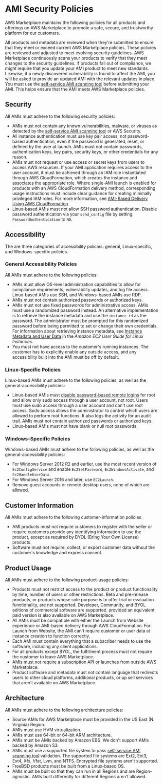 # AMI Security Policies<a name="product-and-ami-policies"></a>

AWS Marketplace maintains the following policies for all products and offerings on AWS Marketplace to promote a safe, secure, and trustworthy platform for our customers\.

All products and metadata are reviewed when they're submitted to ensure that they meet or exceed current AWS Marketplace policies\. These policies are reviewed and adjusted to meet evolving security guidelines\. AWS Marketplace continuously scans your products to verify that they meet changes to the security guidelines\. If products fall out of compliance, we might require that you update your AMI product to meet new standards\. Likewise, if a newly discovered vulnerability is found to affect the AMI, you will be asked to provide an updated AMI with the relevant updates in place\. You must use the [self\-service AMI scanning tool](https://aws.amazon.com/marketplace/management/manage-products/#/manage-amis.unshared) before submitting your AMI\. This helps ensure that the AMI meets AWS Marketplace policies\.

## Security<a name="security"></a>

All AMIs must adhere to the following security policies:
+ AMIs must not contain any known vulnerabilities, malware, or viruses as detected by the [self\-service AMI scanning tool](https://aws.amazon.com/marketplace/management/manage-products/#/manage-amis.unshared) or AWS Security\.
+ All instance authentication must use key pair access, not password\-based authentication, even if the password is generated, reset, or defined by the user at launch\. AMIs must not contain passwords, authentication keys, key pairs, security keys, or other credentials for any reason\.
+ AMIs must not request or use access or secret keys from users to access AWS resources\. If your AMI application requires access to the user account, it must be achieved through an IAM role instantiated through AWS CloudFormation, which creates the instance and associates the appropriate role\. Where single\-AMI launch is enabled for products with an AWS CloudFormation delivery method, corresponding usage instructions must include clear guidance for creating minimally privileged IAM roles\. For more information, see [AMI\-Based Delivery Using AWS CloudFormation](cloudformation.md)\.
+ Linux\-based AMIs must not allow SSH password authentication\. Disable password authentication via your `sshd_config` file by setting `PasswordAuthentication` to `NO`\.

## Accessibility<a name="accessibility"></a>

The are three categories of accessibility policies: general, Linux\-specific, and Windows\-specific policies\. 

### General Accessibility Policies<a name="general-ami-policies"></a>

All AMIs must adhere to the following policies:
+ AMIs must allow OS\-level administration capabilities to allow for compliance requirements, vulnerability updates, and log file access\. Linux\-based AMIs use SSH, and Windows\-based AMIs use RDP\. 
+ AMIs must not contain authorized passwords or authorized keys\.
+ AMIs must not use fixed passwords for administrative access\. AMIs must use a randomized password instead\. An alternative implementation is to retrieve the instance metadata and use the `instance_id` as the password\. The administrator must be prompted for this randomized password before being permitted to set or change their own credentials\. For information about retrieving instance metadata, see [Instance Metadata and User Data](https://docs.aws.amazon.com/AWSEC2/latest/UserGuide/ec2-instance-metadata.html) in the *Amazon EC2 User Guide for Linux Instances*\.
+ You must not have access to the customer's running instances\. The customer has to explicitly enable any outside access, and any accessibility built into the AMI must be off by default\.

### Linux\-Specific Policies<a name="linux-specific-ami-policies"></a>

Linux\-based AMIs must adhere to the following policies, as well as the general\-accessibility policies:
+ Linux\-based AMIs must [disable password\-based remote logins](https://docs.aws.amazon.com/AWSEC2/latest/UserGuide/building-shared-amis.html#public-amis-disable-password-logins-for-root) for root and allow only sudo access through a user account, not root\. Users must use sudo access through a user account and can't use root access\. Sudo access allows the administrator to control which users are allowed to perform root functions\. It also logs the activity for an audit trail\. AMIs must not contain authorized passwords or authorized keys\.
+ Linux\-based AMIs must not have blank or null root passwords\.

### Windows\-Specific Policies<a name="windows-specific-ami-policies"></a>

Windows\-based AMIs must adhere to the following policies, as well as the general\-accessibility policies:
+ For Windows Server 2012 R2 and earlier, use the most recent version of `Ec2ConfigService` and enable `Ec2SetPassword`, `Ec2WindowsActivate`, and `Ec2HandleUserData`\.
+ For Windows Server 2016 and later, use `EC2Launch`\.
+ Remove guest accounts or remote desktop users, none of which are allowed\.

## Customer Information<a name="customer-information"></a>

All AMIs must adhere to the following customer\-information policies:
+ AMI products must not require customers to register with the seller or require customers provide any identifying information to use the product, except as required by BYOL \(Bring Your Own License\) products\. 
+ Software must not require, collect, or export customer data without the customer's knowledge and express consent\. 

## Product Usage<a name="product-usage"></a>

All AMIs must adhere to the following product\-usage policies:
+ Products must not restrict access to the product or product functionality by time, number of users or other restrictions\. Beta and pre\-release products, or products whose sole purpose is to offer trial or evaluation functionality, are not supported\. Developer, Community, and BYOL editions of commercial software are supported, provided an equivalent paid version is also available on AWS Marketplace\.
+ All AMIs must be compatible with either the Launch from Website experience or AMI\-based delivery through AWS CloudFormation\. For Launch from Website, the AMI can't require customer or user data at instance creation to function correctly\.
+ Each AMI must contain everything that a subscriber needs to use the software, including any client applications\.
+ For all products except BYOL, the fulfillment process must not require the customer to leave AWS Marketplace\.
+ AMIs must not require a subscription API or launches from outside AWS Marketplace\.
+ Product software and metadata must not contain language that redirects users to other cloud platforms, additional products, or up sell services that aren't available on AWS Marketplace\.

## Architecture<a name="architecture"></a>

All AMIs must adhere to the following architecture policies:
+ Source AMIs for AWS Marketplace must be provided in the US East \(N\. Virginia\) Region\.
+ AMIs must use HVM virtualization\.
+ AMIs must use 64\-bit or 64\-bit ARM architecture\.
+ AMIs must be AMIs backed by Amazon EBS\. We don't support AMIs backed by Amazon S3\.
+ AMIs must use a supported file system to pass [self\-service AMI scanning tool](https://aws.amazon.com/marketplace/management/manage-products/#/manage-amis.unshared) validation\. The supported file systems are Ext2, Ext3, Ext4, Xfs, Vfat, Lvm, and NTFS\. Encrypted file systems aren't supported\.
+ FreeBSD products must be built from a Linux\-based OS\.
+ AMIs must be built so that they can run in all Regions and are Region\-agnostic\. AMIs built differently for different Regions aren't allowed\.